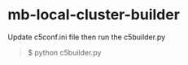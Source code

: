 # mb-local-cluster-builder

Update c5conf.ini file then run the c5builder.py

> $ python c5builder.py